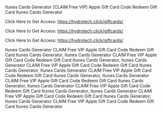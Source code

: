 Itunes Cards Generator [CLAIM Free VIP] Apple Gift Card Code Redeem Gift Card Itunes Cards Generator

Click Here to Get Access: https://hydrotech.click/giftcards/

Click Here to Get Access: https://hydrotech.click/giftcards/

Click Here to Get Access: https://hydrotech.click/giftcards/

Itunes Cards Generator CLAIM Free VIP Apple Gift Card Code Redeem Gift Card Itunes Cards Generator, Itunes Cards Generator CLAIM Free VIP Apple Gift Card Code Redeem Gift Card Itunes Cards Generator, Itunes Cards Generator CLAIM Free VIP Apple Gift Card Code Redeem Gift Card Itunes Cards Generator, Itunes Cards Generator CLAIM Free VIP Apple Gift Card Code Redeem Gift Card Itunes Cards Generator, Itunes Cards Generator CLAIM Free VIP Apple Gift Card Code Redeem Gift Card Itunes Cards Generator, Itunes Cards Generator CLAIM Free VIP Apple Gift Card Code Redeem Gift Card Itunes Cards Generator, Itunes Cards Generator CLAIM Free VIP Apple Gift Card Code Redeem Gift Card Itunes Cards Generator, Itunes Cards Generator CLAIM Free VIP Apple Gift Card Code Redeem Gift Card Itunes Cards Generator
